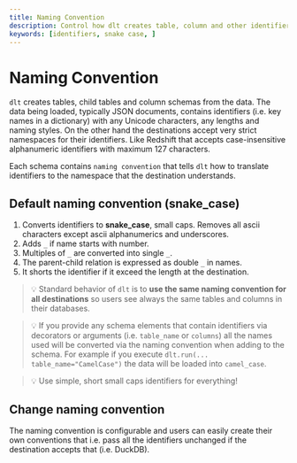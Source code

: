 ```yaml
---
title: Naming Convention
description: Control how dlt creates table, column and other identifiers
keywords: [identifiers, snake case, ]
---
```


# Naming Convention
`dlt` creates tables, child tables and column schemas from the data. The data being loaded,
typically JSON documents, contains identifiers (i.e. key names in a dictionary) with any Unicode
characters, any lengths and naming styles. On the other hand the destinations accept very strict
namespaces for their identifiers. Like Redshift that accepts case-insensitive alphanumeric
identifiers with maximum 127 characters.

Each schema contains `naming convention` that tells `dlt` how to translate identifiers to the
namespace that the destination understands.



## Default naming convention (snake_case)

1. Converts identifiers to **snake_case**, small caps. Removes all ascii characters except ascii
   alphanumerics and underscores.
1. Adds `_` if name starts with number.
1. Multiples of `_` are converted into single `_`.
1. The parent-child relation is expressed as double `_` in names.
1. It shorts the identifier if it exceed the length at the destination.

> 💡 Standard behavior of `dlt` is to **use the same naming convention for all destinations** so
> users see always the same tables and columns in their databases.

> 💡 If you provide any schema elements that contain identifiers via decorators or arguments (i.e.
> `table_name` or `columns`) all the names used will be converted via the naming convention when
> adding to the schema. For example if you execute `dlt.run(... table_name="CamelCase")` the data
> will be loaded into `camel_case`.

> 💡 Use simple, short small caps identifiers for everything!


## Change naming convention

The naming convention is configurable and users can easily create their own
conventions that i.e. pass all the identifiers unchanged if the destination accepts that (i.e.
DuckDB).

